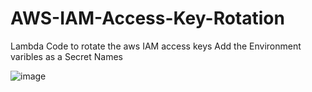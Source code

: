# AWS-IAM-Access-Key-Rotation
Lambda Code to rotate the aws IAM access keys
Add the Environment varibles as a Secret Names

![image](https://github.com/rohit940/AWS-IAM-Access-Key-Rotation/assets/64128208/76064ea0-d75e-4919-8c70-36fa350ad44e)
